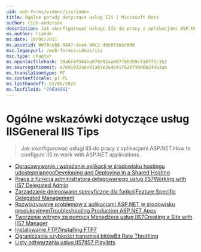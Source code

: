 ```yaml
---
uid: web-forms/videos/iis/index
title: Ogólne porady dotyczące usług IIS | Microsoft Docs
author: rick-anderson
description: Jak skonfigurować usługi IIS do pracy z aplikacjami ASP.NET.
ms.author: riande
ms.date: 10/05/2011
ms.assetid: 0078ceb6-3447-4ce4-90c2-d0e013ebc000
msc.legacyurl: /web-forms/videos/iis
msc.type: chapter
ms.openlocfilehash: 30a6f4f944ba070d02aa8677085b9c7a07f5c162
ms.sourcegitcommit: e7e91932a6e91a63e2e46417626f39d6b244a3ab
ms.translationtype: MT
ms.contentlocale: pl-PL
ms.lasthandoff: 03/06/2020
ms.locfileid: "78639861"
---
```

# <a name="general-iis-tips"></a><span data-ttu-id="51b27-103">Ogólne wskazówki dotyczące usług IIS</span><span class="sxs-lookup"><span data-stu-id="51b27-103">General IIS Tips</span></span>

> <span data-ttu-id="51b27-104">Jak skonfigurować usługi IIS do pracy z aplikacjami ASP.NET.</span><span class="sxs-lookup"><span data-stu-id="51b27-104">How to configure IIS to work with ASP.NET applications.</span></span>

- [<span data-ttu-id="51b27-105">Opracowywanie i wdrażanie aplikacji w środowisku hostingu udostępnianego</span><span class="sxs-lookup"><span data-stu-id="51b27-105">Developing and Deploying In a Shared Hosting</span></span>](developing-and-deploying-in-a-shared-hosting.md)
- [<span data-ttu-id="51b27-106">Praca z funkcją administratora delegowanego usług IIS7</span><span class="sxs-lookup"><span data-stu-id="51b27-106">Working with IIS7 Delegated Admin</span></span>](working-with-iis7-deligated-admin.md)
- [<span data-ttu-id="51b27-107">Zarządzanie delegowane specyficzne dla funkcji</span><span class="sxs-lookup"><span data-stu-id="51b27-107">Feature Specific Delegated Management</span></span>](feature-specific-delegated-management.md)
- [<span data-ttu-id="51b27-108">Rozwiązywanie problemów z aplikacjami ASP.NET w środowisku produkcyjnym</span><span class="sxs-lookup"><span data-stu-id="51b27-108">Troubleshooting Production ASP.NET Apps</span></span>](troubleshooting-production-aspnet-apps.md)
- [<span data-ttu-id="51b27-109">Tworzenie witryny za pomocą Menedżera usług IIS7</span><span class="sxs-lookup"><span data-stu-id="51b27-109">Creating a Site with IIS7 Manager</span></span>](creating-a-site-with-iis7-manager.md)
- [<span data-ttu-id="51b27-110">Instalowanie FTP7</span><span class="sxs-lookup"><span data-stu-id="51b27-110">Installing FTP7</span></span>](installing-ftp7.md)
- [<span data-ttu-id="51b27-111">Ograniczanie szybkości transmisji bitów</span><span class="sxs-lookup"><span data-stu-id="51b27-111">Bit Rate Throttling</span></span>](bit-rate-throttling.md)
- [<span data-ttu-id="51b27-112">Listy odtwarzania usług IIS7</span><span class="sxs-lookup"><span data-stu-id="51b27-112">IIS7 Playlists</span></span>](iis7-playlists.md)
